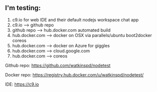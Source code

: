## I'm testing:
1. c9.io for web IDE and their default nodejs workspace chat app
2. c9.io --> github repo
3. github repo --> hub.docker.com automated build
4. hub.docker.com --> docker on OSX via parallels/ubuntu boot2docker coreos
5. hub.docker.com --> docker on Azure for giggles
6. hub.docker.com --> cloud.google.com
7. hub.docker.com --> coreos

Github repo: https://github.com/watkinspd/nodetest

Docker repo: https://registry.hub.docker.com/u/watkinspd/nodetest/

IDE: https://c9.io



